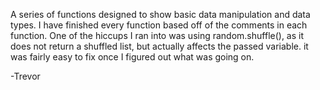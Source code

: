 A series of functions designed to show basic data manipulation and data types. I have finished every function based off of the comments in each function. One of the hiccups I ran into was using random.shuffle(), as it does not return a shuffled list, but actually affects the passed variable. it was fairly easy to fix once I figured out what was going on.

-Trevor